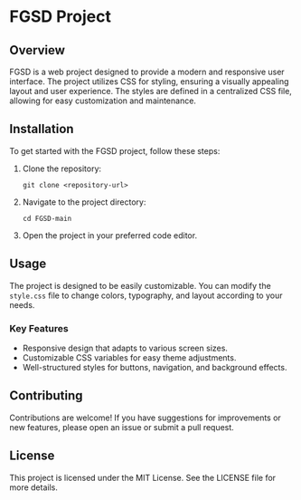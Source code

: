 # FGSD Project

## Overview
FGSD is a web project designed to provide a modern and responsive user interface. The project utilizes CSS for styling, ensuring a visually appealing layout and user experience. The styles are defined in a centralized CSS file, allowing for easy customization and maintenance.

## Installation
To get started with the FGSD project, follow these steps:

1. Clone the repository:
   ```
   git clone <repository-url>
   ```

2. Navigate to the project directory:
   ```
   cd FGSD-main
   ```

3. Open the project in your preferred code editor.

## Usage
The project is designed to be easily customizable. You can modify the `style.css` file to change colors, typography, and layout according to your needs. 

### Key Features
- Responsive design that adapts to various screen sizes.
- Customizable CSS variables for easy theme adjustments.
- Well-structured styles for buttons, navigation, and background effects.

## Contributing
Contributions are welcome! If you have suggestions for improvements or new features, please open an issue or submit a pull request.

## License
This project is licensed under the MIT License. See the LICENSE file for more details.
